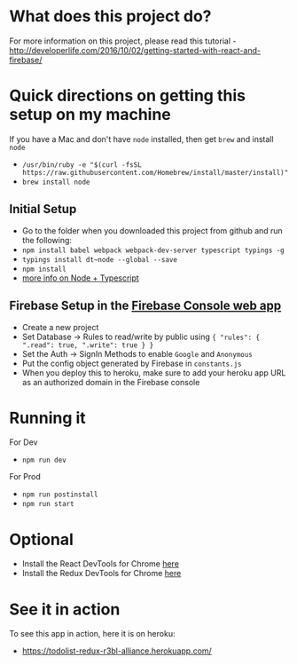 What does this project do? 
==========================
For more information on this project, please read this tutorial - http://developerlife.com/2016/10/02/getting-started-with-react-and-firebase/

Quick directions on getting this setup on my machine
====================================================
If you have a Mac and don't have `node` installed, then get `brew` and install `node` 
* ```/usr/bin/ruby -e "$(curl -fsSL https://raw.githubusercontent.com/Homebrew/install/master/install)"```
* ```brew install node```

Initial Setup
-------------
* Go to the folder when you downloaded this project from github and run the following:
* `npm install babel webpack webpack-dev-server typescript typings -g`
* `typings install dt~node --global --save`
* `npm install`
* [more info on Node + Typescript](https://basarat.gitbooks.io/typescript/content/docs/quick/nodejs.html)

Firebase Setup in the [Firebase Console web app](https://console.firebase.google.com)
-------------------------------------------------------------------------------------
* Create a new project
* Set Database -> Rules to read/write by public using ```{
     "rules": {
       ".read": true,
       ".write": true
     }
   }```
* Set the Auth -> SignIn Methods to enable `Google` and `Anonymous`
* Put the config object generated by Firebase in `constants.js`
* When you deploy this to heroku, make sure to add your heroku app URL as an authorized domain in the Firebase console

Running it 
==========
For Dev
* `npm run dev`

For Prod
* `npm run postinstall`
* `npm run start`

Optional
========
* Install the React DevTools for Chrome [here](https://goo.gl/1XNSjY) 
* Install the Redux DevTools for Chrome [here](https://goo.gl/HTKf5g) 

See it in action
================
To see this app in action, here it is on heroku:
* https://todolist-redux-r3bl-alliance.herokuapp.com/

